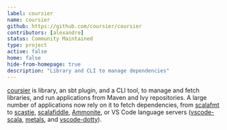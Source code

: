 ```yaml
---
label: coursier
name: coursier
github: https://github.com/coursier/coursier
contributors: [alexandre]
status: Community Maintained
type: project
active: false
home: false
hide-from-homepage: true
description: "Library and CLI to manage dependencies"
---
```


[coursier](https://github.com/coursier/coursier) is library, an sbt plugin,
and a CLI tool, to manage and fetch libraries, and run applications from
Maven and Ivy repositories. A large number of applications now rely on it
to fetch dependencies, from [scalafmt](https://github.com/scalameta/scalafmt)
to [scastie](https://github.com/scalacenter/scastie),
[scalafiddle](https://scalafiddle.io),
[Ammonite](https://github.com/lihaoyi/Ammonite), 
 or VS Code language servers
([vscode-scala](https://github.com/dragos/dragos-vscode-scala),
[metals](https://github.com/scalameta/metals), and
[vscode-dotty](https://github.com/lampepfl/dotty/tree/master/vscode-dotty)).
